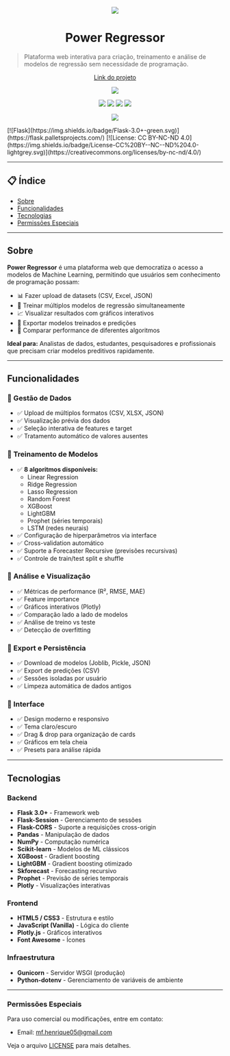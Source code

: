 
<p align="center">
  <img src="https://raw.githubusercontent.com/Henrique0501/Meu_Portfolio/main/static/Logo_HM.png">
</p>

<h1 align="center">
Power Regressor
</h1>

> Plataforma web interativa para criação, treinamento e análise de modelos de regressão sem necessidade de programação.

<p align="center">
  <a href="https://powerregressor.onrender.com/" target="_blank">Link do projeto</a>
</p>

<p align="center">
  <img src="http://img.shields.io/static/v1?label=STATUS&message=EM%20DESENVOLVIMENTO&color=GREEN&style=for-the-badge">
</p>

<p align="center">
  <img src="https://img.shields.io/badge/Python-3776AB?style=for-the-badge&logo=python&logoColor=white">
  <img src="https://img.shields.io/badge/HTML5-E34F26?style=for-the-badge&logo=html5&logoColor=white">
  <img src="https://img.shields.io/badge/CSS3-1572B6?style=for-the-badge&logo=css3&logoColor=white">
  <img src="https://img.shields.io/badge/JavaScript-F7DF1E?style=for-the-badge&logo=javascript&logoColor=black">
</p>

<p align="center">
  <img src="[https://img.shields.io/badge/License-CC%20BY--NC--ND%204.0-lightgrey.svg](https://creativecommons.org/licenses/by-nc-nd/4.0/)">
</p>
[![Flask](https://img.shields.io/badge/Flask-3.0+-green.svg)](https://flask.palletsprojects.com/)
[![License: CC BY-NC-ND 4.0](https://img.shields.io/badge/License-CC%20BY--NC--ND%204.0-lightgrey.svg)](https://creativecommons.org/licenses/by-nc-nd/4.0/)



---

## 📋 Índice

- [Sobre](#sobre)
- [Funcionalidades](#funcionalidades)
- [Tecnologias](#tecnologias)
- [Permissões Especiais](#permissões-especiais)

---

## Sobre

**Power Regressor** é uma plataforma web que democratiza o acesso a modelos de Machine Learning, permitindo que usuários sem conhecimento de programação possam:

- 📊 Fazer upload de datasets (CSV, Excel, JSON)
- 🤖 Treinar múltiplos modelos de regressão simultaneamente
- 📈 Visualizar resultados com gráficos interativos
- 💾 Exportar modelos treinados e predições
- 🎨 Comparar performance de diferentes algoritmos

**Ideal para:** Analistas de dados, estudantes, pesquisadores e profissionais que precisam criar modelos preditivos rapidamente.

---

## Funcionalidades

### 🔹 Gestão de Dados
- ✅ Upload de múltiplos formatos (CSV, XLSX, JSON)
- ✅ Visualização prévia dos dados
- ✅ Seleção interativa de features e target
- ✅ Tratamento automático de valores ausentes

### 🔹 Treinamento de Modelos
- ✅ **8 algoritmos disponíveis:**
  - Linear Regression
  - Ridge Regression
  - Lasso Regression
  - Random Forest
  - XGBoost
  - LightGBM
  - Prophet (séries temporais)
  - LSTM (redes neurais)
- ✅ Configuração de hiperparâmetros via interface
- ✅ Cross-validation automático
- ✅ Suporte a Forecaster Recursive (previsões recursivas)
- ✅ Controle de train/test split e shuffle

### 🔹 Análise e Visualização
- ✅ Métricas de performance (R², RMSE, MAE)
- ✅ Feature importance
- ✅ Gráficos interativos (Plotly)
- ✅ Comparação lado a lado de modelos
- ✅ Análise de treino vs teste
- ✅ Detecção de overfitting

### 🔹 Export e Persistência
- ✅ Download de modelos (Joblib, Pickle, JSON)
- ✅ Export de predições (CSV)
- ✅ Sessões isoladas por usuário
- ✅ Limpeza automática de dados antigos

### 🔹 Interface
- ✅ Design moderno e responsivo
- ✅ Tema claro/escuro
- ✅ Drag & drop para organização de cards
- ✅ Gráficos em tela cheia
- ✅ Presets para análise rápida

---

## Tecnologias

### Backend
- **Flask 3.0+** - Framework web
- **Flask-Session** - Gerenciamento de sessões
- **Flask-CORS** - Suporte a requisições cross-origin
- **Pandas** - Manipulação de dados
- **NumPy** - Computação numérica
- **Scikit-learn** - Modelos de ML clássicos
- **XGBoost** - Gradient boosting
- **LightGBM** - Gradient boosting otimizado
- **Skforecast** - Forecasting recursivo
- **Prophet** - Previsão de séries temporais
- **Plotly** - Visualizações interativas

### Frontend
- **HTML5 / CSS3** - Estrutura e estilo
- **JavaScript (Vanilla)** - Lógica do cliente
- **Plotly.js** - Gráficos interativos
- **Font Awesome** - Ícones

### Infraestrutura
- **Gunicorn** - Servidor WSGI (produção)
- **Python-dotenv** - Gerenciamento de variáveis de ambiente

---

### Permissões Especiais

Para uso comercial ou modificações, entre em contato:
- Email: [mf.henrique05@gmail.com](mailto:mf.henrique05@gmail.com)

Veja o arquivo [LICENSE](LICENSE) para mais detalhes.
